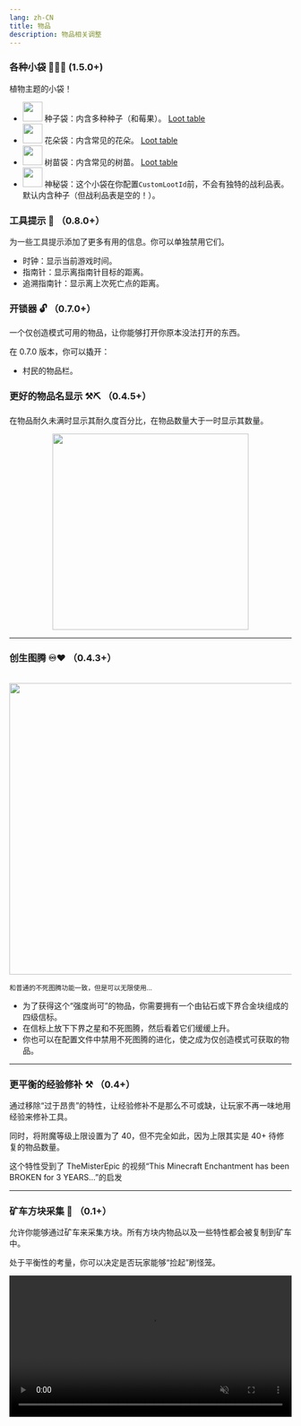 ```yaml
---
lang: zh-CN
title: 物品
description: 物品相关调整
---
```


### 各种小袋 🌱🌺🌳 (1.5.0+)

植物主题的小袋！

- <img class="pixelated" src="https://raw.githubusercontent.com/melontini/andromeda/1.19-fabric/src/main/resources/assets/andromeda/textures/item/pouches/seed_pouch.png" width="35" height="35"> 种子袋：内含多种种子（和莓果）。 [Loot table](https://github.com/melontini/andromeda/blob/de12101d5235c8a579ce64a061dc80b6ee2cbc8f/src/main/resources/data/andromeda/loot_tables/pouches/seeds.json)
- <img class="pixelated" src="https://raw.githubusercontent.com/melontini/andromeda/1.19-fabric/src/main/resources/assets/andromeda/textures/item/pouches/flower_pouch.png" width="35" height="35"> 花朵袋：内含常见的花朵。 [Loot table](https://github.com/melontini/andromeda/blob/de12101d5235c8a579ce64a061dc80b6ee2cbc8f/src/main/resources/data/andromeda/loot_tables/pouches/flowers.json)
- <img class="pixelated" src="https://raw.githubusercontent.com/melontini/andromeda/1.19-fabric/src/main/resources/assets/andromeda/textures/item/pouches/sapling_pouch.png" width="35" height="35"> 树苗袋：内含常见的树苗。 [Loot table](https://github.com/melontini/andromeda/blob/de12101d5235c8a579ce64a061dc80b6ee2cbc8f/src/main/resources/data/andromeda/loot_tables/pouches/saplings.json)
- <img class="pixelated" src="https://raw.githubusercontent.com/melontini/andromeda/1.19-fabric/src/main/resources/assets/andromeda/textures/item/pouches/special_pouch.png" width="35" height="35"> 神秘袋：这个小袋在你配置`CustomLootId`前，不会有独特的战利品表。默认内含种子（但战利品表是空的！）。

### 工具提示 💬 （0.8.0+）

为一些工具提示添加了更多有用的信息。你可以单独禁用它们。

* 时钟：显示当前游戏时间。
* 指南针：显示离指南针目标的距离。
* 追溯指南针：显示离上次死亡点的距离。

### 开锁器 🔓 （0.7.0+）

一个仅创造模式可用的物品，让你能够打开你原本没法打开的东西。

在 0.7.0 版本，你可以撬开：

* 村民的物品栏。

### 更好的物品名显示 ⚒⛏ （0.4.5+）

在物品耐久未满时显示其耐久度百分比，在物品数量大于一时显示其数量。

<img style="display: block; margin-left: auto; margin-right: auto;" src="/images/item-names.png" width="350">

***
### 创生图腾 ♾️♥️ （0.4.3+）

<br/>
<img style="display: block; margin-left: auto; margin-right: auto;" src="/images/infinite-totem.webp" width="520">

<sub>和普通的不死图腾功能一致，但是可以无限使用…</sub>

* 为了获得这个“强度尚可”的物品，你需要拥有一个由钻石或下界合金块组成的四级信标。
* 在信标上放下下界之星和不死图腾，然后看着它们缓缓上升。
* 你也可以在配置文件中禁用不死图腾的进化，使之成为仅创造模式可获取的物品。

***
### 更平衡的经验修补 ⚒️ （0.4+）

通过移除“过于昂贵”的特性，让经验修补不是那么不可或缺，让玩家不再一味地用经验来修补工具。

同时，将附魔等级上限设置为了 40，但不完全如此，因为上限其实是 40+ 待修复的物品数量。

这个特性受到了 TheMisterEpic 的视频“This Minecraft Enchantment has been BROKEN for 3 YEARS...”的启发

***
### 矿车方块采集 🥒 （0.1+）

允许你能够通过矿车来采集方块。所有方块内物品以及一些特性都会被复制到矿车中。

处于平衡性的考量，你可以决定是否玩家能够“捡起”刷怪笼。

<video style="display: block; margin-left: auto; margin-right: auto; max-width: 100%;" width="520" muted autoplay loop>
  <source src="/videos/minecart-block-picking.webm" type="video/mp4">
  你的浏览器不支持视频标签。
</video>

